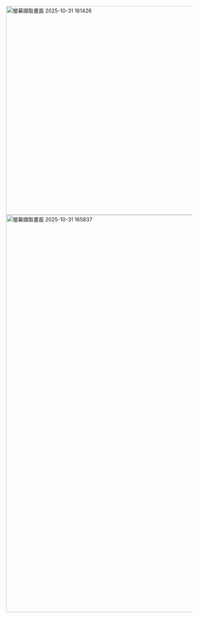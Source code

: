 
<img width="924" height="567" alt="螢幕擷取畫面 2025-10-31 161426" src="https://github.com/user-attachments/assets/6fe0fd43-52ef-4722-8f96-bdf52262a5c1" />
<img width="1911" height="1079" alt="螢幕擷取畫面 2025-10-31 165837" src="https://github.com/user-attachments/assets/b53cebf9-3077-4421-890d-0e98dde61a3a" />
